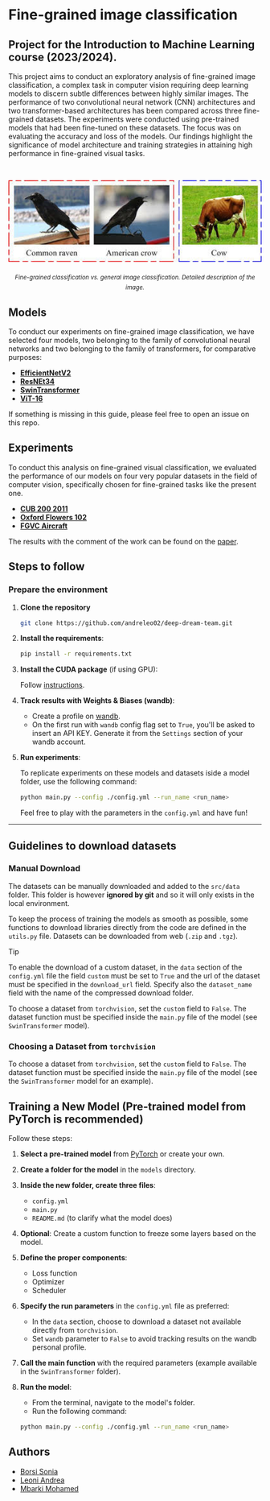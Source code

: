 # Fine-grained image classification

## Project for the Introduction to Machine Learning course (2023/2024).

This project aims to conduct an exploratory analysis of fine-grained image classification, a complex task in computer vision requiring deep learning models to discern subtle differences between highly similar images. The performance of two convolutional neural network (CNN) architectures and two transformer-based architectures has been compared across three fine-grained datasets. The experiments were conducted using pre-trained models that had been fine-tuned on these datasets. The focus was on evaluating the accuracy and loss of the models. Our findings highlight the significance of model architecture and training strategies in attaining high performance in fine-grained visual tasks.

<br>

<p align="center">
  <img src="https://github.com/andreleo02/deep-dream-team/blob/9f9672f7b2fb71ec20b1a9eac890e3074ff0ddab/Fine%20grained%20vs%20image%20classification%20.jpeg?raw=true" width="512"/>  
</p>

<p align="center">
  <sub><em>Fine-grained classification vs. general image classification. Detailed description of the image.</em></sub>
</p>


## Models 
To conduct our experiments on fine-grained image classification, we have selected four models, two belonging to the family of convolutional neural networks  and two belonging to the family of transformers, for comparative purposes:

- **[EfficientNetV2](https://github.com/andreleo02/deep-dream-team/tree/7964a7d63d8beab4f713f7030f3412d59899445c/src/models/EfficientNetV2)**
- **[ResNEt34](https://github.com/andreleo02/deep-dream-team/tree/c80422b86efe3ef2454dc738407a3fa4863da757/src/models/ResNEt34)**
- **[SwinTransformer](https://github.com/andreleo02/deep-dream-team/tree/c80422b86efe3ef2454dc738407a3fa4863da757/src/models/SwinTransformer)**
- **[ViT-16](https://github.com/andreleo02/deep-dream-team/tree/c80422b86efe3ef2454dc738407a3fa4863da757/src/models/ViT-16)**

If something is missing in this guide, please feel free to open an issue on this repo.


## Experiments 
To conduct this analysis on fine-grained visual classification, we evaluated the performance of our models on four very popular datasets in the field of computer vision, specifically chosen for fine-grained tasks like the present one.
- **[CUB 200 2011](https://www.vision.caltech.edu/datasets/cub_200_2011/)**
- **[Oxford Flowers 102](https://pytorch.org/vision/0.17/generated/torchvision.datasets.Flowers102.html)** 
- **[FGVC Aircraft](https://pytorch.org/vision/0.17/generated/torchvision.datasets.FGVCAircraft.html)** 

The results with the comment of the work can be found on the [paper]().

  
## Steps to follow

### Prepare the environment

1. **Clone the repository**
    ```sh
    git clone https://github.com/andreleo02/deep-dream-team.git
    ```

2. **Install the requirements**:

    ```sh
    pip install -r requirements.txt
    ```

3. **Install the CUDA package** (if using GPU):

    Follow [instructions](https://pytorch.org/get-started/locally/).

4. **Track results with Weights & Biases (wandb)**:

    - Create a profile on [wandb](https://wandb.ai/).
    - On the first run with `wandb` config flag set to `True`, you'll be asked to insert an API KEY. Generate it from the `Settings` section of your wandb account.

5. **Run experiments**:

    To replicate experiments on these models and datasets iside a model folder, use       the following command:

    ```sh
    python main.py --config ./config.yml --run_name <run_name>
    ```

    Feel free to play with the parameters in the `config.yml` and have fun!

---


## Guidelines to download datasets
### Manual Download

The datasets can be manually downloaded and added to the `src/data` folder. This folder is however **ignored by git** and so it will only exists in the local environment.

To keep the process of training the models as smooth as possible, some functions to download libraries directly from the code are defined in the `utils.py` file. Datasets can be downloaded from web (`.zip` and `.tgz`).

> [!TIP]
> To enable the download of a custom dataset, in the `data` section of the `config.yml` file the field `custom` must be set to `True` and the url of the dataset must be specified in the `download_url` field. Specify also the `dataset_name` field with the name of the compressed download folder.

To choose a dataset from `torchvision`, set the `custom` field to `False`. The dataset function must be specified inside the `main.py` file of the model (see `SwinTransformer` model).

### Choosing a Dataset from `torchvision`

To choose a dataset from `torchvision`, set the `custom` field to `False`. The dataset function must be specified inside the `main.py` file of the model (see the `SwinTransformer` model for an example).

## Training a New Model (Pre-trained model from PyTorch is recommended)

Follow these steps:

1. **Select a pre-trained model** from [PyTorch](https://pytorch.org/vision/stable/models.html#classification) or create your own.

2. **Create a folder for the model** in the `models` directory.

3. **Inside the new folder, create three files**:
   - `config.yml`
   - `main.py`
   - `README.md` (to clarify what the model does)

4. **Optional**: Create a custom function to freeze some layers based on the model.

5. **Define the proper components**:
   - Loss function
   - Optimizer
   - Scheduler

6. **Specify the run parameters** in the `config.yml` file as preferred:
   - In the `data` section, choose to download a dataset not available directly from `torchvision`.
   - Set `wandb` parameter to `False` to avoid tracking results on the wandb personal profile.

7. **Call the main function** with the required parameters (example available in the `SwinTransformer` folder).

8. **Run the model**:
   - From the terminal, navigate to the model's folder.
   - Run the following command:

   ```sh
   python main.py --config ./config.yml --run_name <run_name>
   ```

## Authors

- [Borsi Sonia](https://github.com/SoniaBorsi/)
- [Leoni Andrea](https://github.com/andreleo02/)
- [Mbarki Mohamed ](https://github.com/mbarki-mohamed/)
